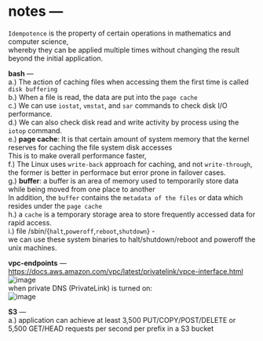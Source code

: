 # notes — 

`Idempotence` is the property of certain operations in mathematics and computer science,  
whereby they can be applied multiple times without changing the result beyond the initial application.  

**bash** —  
a.) The action of caching files when accessing them the first time is called `disk buffering`  
b.) When a file is read, the data are put into the `page cache`  
c.) We can use `iostat`, `vmstat`, and `sar` commands to check disk I/O performance.  
d.) We can also check disk read and write activity by process using the `iotop` command.  
e.) **page cache**: It is that certain amount of system memory that the kernel reserves for caching the file system disk accesses  
This is to make overall performance faster,  
f.) The Linux uses `write-back` approach for caching, and not `write-through`,  
the former is better in performace but error prone in failover cases.  
g.) **buffer**: a buffer is an area of memory used to temporarily store data while being moved from one place to another  
In addition, the `buffer` contains the `metadata of the files` or data which resides under the `page cache`  
h.) a `cache` is a temporary storage area to store frequently accessed data for rapid access.  
i.) file /sbin/{`halt`,`poweroff`,`reboot`,`shutdown`} -  
we can use these system binaries to halt/shutdown/reboot and poweroff the unix machines.  

**vpc-endpoints** —  
https://docs.aws.amazon.com/vpc/latest/privatelink/vpce-interface.html  
![image](https://user-images.githubusercontent.com/26399543/147568840-599a4e76-554b-4407-a2c0-66b196684a40.png)  
when private DNS (PrivateLink) is turned on:  
![image](https://user-images.githubusercontent.com/26399543/147568925-3f709b07-415f-473c-b3d6-735abe8d0ef4.png)  

**S3** —  
a.) application can achieve at least 3,500 PUT/COPY/POST/DELETE or 5,500 GET/HEAD requests per second per prefix in a S3 bucket  

